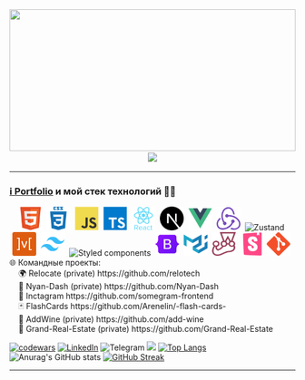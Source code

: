 <div align="center">
  <img src="https://media.giphy.com/media/dWesBcTLavkZuG35MI/giphy.gif" width="100%" height="250"  />
  <img src="https://readme-typing-svg.herokuapp.com?color=blue&lines=Hi,+I`m+Viktor+-+Frontend+developer.">
</div>

---
### <a href='http://viktorchizh.github.io/portfolio/'>ℹ Portfolio</a> и мой стек технологий 👨‍💻
<div align="center"> 
   <img src="https://github.com/devicons/devicon/blob/master/icons/html5/html5-original.svg" title="HTML5" alt="HTML5" width="42" height="42"/>&nbsp;
   <img src="https://github.com/devicons/devicon/blob/master/icons/css3/css3-plain-wordmark.svg"  title="CSS, SCSS, SASS" alt="CSS, SCSS, SASS" width="42" height="42"/>&nbsp;
   <img src="https://github.com/devicons/devicon/blob/master/icons/javascript/javascript-original.svg" title="JavaScript" alt="JavaScript" width="42" height="42"/>&nbsp;
   <img src="https://github.com/devicons/devicon/blob/master/icons/typescript/typescript-plain.svg" title="TypeScript" alt="TypeScript" width="42" height="42"/>&nbsp;
   <img src="https://github.com/devicons/devicon/blob/master/icons/react/react-original-wordmark.svg" title="React" alt="React" width="42" height="42"/>&nbsp;
   <img src="https://github.com/devicons/devicon/blob/master/icons/nextjs/nextjs-plain.svg" title="NextJs" alt="NextJs" width="42" height="42"/>&nbsp;
   <img src="https://github.com/devicons/devicon/blob/master/icons/vuejs/vuejs-original.svg" title="Vue" alt="Vue" width="42" height="42"/>&nbsp;
   <img src="https://github.com/devicons/devicon/blob/master/icons/redux/redux-original.svg" title="Redux, RTK, RTK-query" alt="Redux, RTK, RTK-query" width="42" height="42"/>&nbsp;
   <img src="https://github.com/pmndrs/zustand/blob/main/examples/demo/public/logo192.png" title="Zustand" alt="Zustand" width="42" height="42"/>&nbsp;
   <img src="https://github.com/devicons/devicon/blob/master/icons/mobx/mobx-plain.svg" title="MobX" alt="MobX" width="42" height="42"/>&nbsp;
   <img src="https://github.com/devicons/devicon/blob/master/icons/tailwindcss/tailwindcss-original.svg" title="tailwindcss" alt="tailwindcss" width="42" height="42"/>&nbsp;
   <img src="https://avatars.githubusercontent.com/u/20658825?s=48&v=4" title="Styled components" alt="Styled components" width="42" height="42"/>&nbsp;
   <img src="https://github.com/devicons/devicon/blob/master/icons/bootstrap/bootstrap-original.svg" title="Bootstrap" alt="Bootstrap" width="42" height="42"/>&nbsp;
   <img src="https://github.com/devicons/devicon/blob/master/icons/materialui/materialui-original.svg" title="MaterialUI" alt="MaterialUI" width="42" height="42"/>&nbsp;
   <img src="https://github.com/devicons/devicon/blob/master/icons/jest/jest-plain.svg" title="Jest" alt="Jest" width="42" height="42"/>&nbsp;
   <img src="https://github.com/devicons/devicon/blob/master/icons/storybook/storybook-original.svg" title="Storybook" alt="Storybook" width="42" height="42"/>
   <img src="https://github.com/devicons/devicon/blob/master/icons/git/git-original.svg" title="Git" alt="Git" width="42" height="42"/>&nbsp;
</div>
<!-- 🎯 Моя цель: стать Full-stack developer </br>-->
🌐 Командные проекты:</br>
&nbsp;&nbsp;&nbsp;&nbsp;🌍 Relocate (private) https://github.com/relotech </br>
&nbsp;&nbsp;&nbsp;&nbsp;🎡 Nyan-Dash (private) https://github.com/Nyan-Dash </br>
&nbsp;&nbsp;&nbsp;&nbsp;🎴 Inctagram https://github.com/somegram-frontend </br>
&nbsp;&nbsp;&nbsp;&nbsp;🃏 FlashCards https://github.com/Arenelin/-flash-cards- </br>
&nbsp;&nbsp;&nbsp;&nbsp;🍷 AddWine (private) https://github.com/add-wine</br>
&nbsp;&nbsp;&nbsp;&nbsp;🏡 Grand-Real-Estate (private) https://github.com/Grand-Real-Estate </br>

[![codewars](https://www.codewars.com/users/ViktorChizh/badges/large)](https://www.codewars.com/users/ViktorChizh) <a href="https://www.linkedin.com/in/ViktorChizh/"><img width="122" src="https://img.shields.io/badge/LinkedIn-blue?style=for-the-badge&logo=linkedin&logoColor=white" alt="LinkedIn"/></a>&nbsp;<a href="https://t.me/ViktorChizh"></a><img width="122" src="https://img.shields.io/badge/Telegram-blue?style=for-the-badge&logo=telegram&logoColor=white" alt="Telegram"/>&nbsp;![](https://komarev.com/ghpvc/?username=ViktorChizh&style=for-the-badge) 
[![Top Langs](https://github-readme-stats.vercel.app/api/top-langs/?username=ViktorChizh&langs_count=8&border_radius=10&show_owner=true&layout=compact&size_weight=1&card_width=310&theme=github_dark_dimmed)](https://github.com/anuraghazra/github-readme-stats)&nbsp;![Anurag's GitHub stats](https://github-readme-stats.vercel.app/api?username=ViktorChizh&theme=github_dark_dimmed&border_radius=10&show_icons=true&hide_rank=true&line_height=24)&nbsp;[![GitHub Streak](https://streak-stats.demolab.com?user=ViktorChizh&theme=github_dark_dimmed&border_radius=10&mode=weekly&card_height=190&card_width=210&hide_longest_streak=true)](https://git.io/streak-stats)

<!-- ℹ️ 🎯🛠️📲💫👨‍💻🌍 🖥️++💻 micro small-->
<!-- <img src="https://upload.wikimedia.org/wikipedia/commons/thumb/9/9a/Visual_Studio_Code_1.50_icon.svg/120px-Visual_Studio_Code_1.50_icon.svg.png" title="VScode" alt="VScode" width="42" height="42"/>&nbsp; -->
<!-- <img src="https://github.com/devicons/devicon/blob/master/icons/webstorm/webstorm-original.svg" title="WebStorm" alt="WebStorm" width="42" height="42"/>&nbsp; -->
<!-- <img src="https://github.com/devicons/devicon/blob/master/icons/sass/sass-original.svg" title="SASS" alt="SASS" width="42" height="42"/>&nbsp;-->
<!--  <img src="https://upload.wikimedia.org/wikipedia/commons/6/6f/Sql_database_shortcut_icon.png" title="SQL" alt="SQL" width="42" height="42"/>&nbsp;-->
<!--  <img src="https://github.com/devicons/devicon/blob/master/icons/python/python-original.svg" title="Python" alt="Python" width="42" height="42"/>&nbsp;-->
<!--  <img src="https://avatars.githubusercontent.com/u/27804?s=48&v=4" title="Django" alt="Django" width="42" height="42"/>&nbsp;-->
<!--  <img src="https://upload.wikimedia.org/wikipedia/commons/thumb/c/c2/GitHub_Invertocat_Logo.svg/500px-GitHub_Invertocat_Logo.svg.png" title="GitHub" alt="GitHub" width="42" height="42"/> -->
<!--   <img src="https://redux-saga.js.org//img/Redux-Saga-Logo-Portrait.png" title="Redux-Saga" alt="Redux-Saga" width="42" height="42"/>&nbsp;-->
<!--   <img src="https://github.com/devicons/devicon/blob/master/icons/postman/postman-original.svg" title="Postman" alt="Postman" width="42" height="42"/>&nbsp;-->
---
